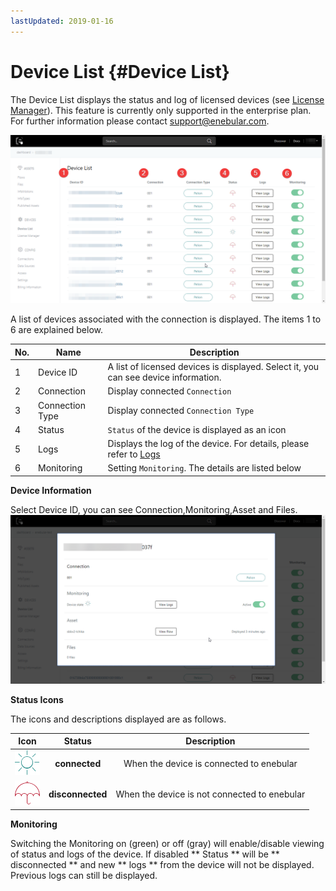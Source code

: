 ```yaml
---
lastUpdated: 2019-01-16
---
```


# Device List {#Device List}

The Device List displays the status and log of licensed devices (see [License Manager](./LicenseManager.md)).
This feature is currently only supported in the enterprise plan. For further information please contact support@enebular.com. 

![deviceList](./../../img/Device/DeviceList-DeviceList.png)

A list of devices associated with the connection is displayed.
The items 1 to 6 are explained below.

| No. | Name | Description |
| --- | --- | --- |
| 1 | Device ID | A list of licensed devices is displayed. Select it, you can see device information. |
| 2 | Connection | Display connected `Connection` |
| 3 | Connection Type | Display connected `Connection Type` |
| 4 | Status | `Status` of the device is displayed as an icon |
| 5 | Logs | Displays the log of the device. For details, please refer to [Logs](./Logs.md)  |
| 6 | Monitoring | Setting `Monitoring`. The details are listed below |

**Device Information**

Select Device ID, you can see Connection,Monitoring,Asset and Files.
![deviceList](./../../img/Device/DeviceList-Device.png)

**Status Icons**

The icons and descriptions displayed are as follows.

| Icon | Status | Description |
| :-: |:-: | :-: |
| ![connected](./../../img/Device/DeviceList-connected.png)  | **connected** | When the device is connected to enebular |
| ![disconnected](./../../img/Device/DeviceList-disconnected.png) | **disconnected** | When the device is not connected to enebular|

**Monitoring** 

Switching the Monitoring on (green) or off (gray) will enable/disable viewing of status and logs of the device. 
If disabled ** Status ** will be ** disconnected ** and new ** logs **  from the device will not be displayed. Previous logs can still be displayed. 
